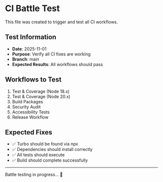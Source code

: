 # CI Battle Test

This file was created to trigger and test all CI workflows.

## Test Information

- **Date**: 2025-11-01
- **Purpose**: Verify all CI fixes are working
- **Branch**: main
- **Expected Results**: All workflows should pass

## Workflows to Test

1. Test & Coverage (Node 18.x)
2. Test & Coverage (Node 20.x)
3. Build Packages
4. Security Audit
5. Accessibility Tests
6. Release Workflow

## Expected Fixes

- ✅ Turbo should be found via npx
- ✅ Dependencies should install correctly
- ✅ All tests should execute
- ✅ Build should complete successfully

---

Battle testing in progress... 🚀
